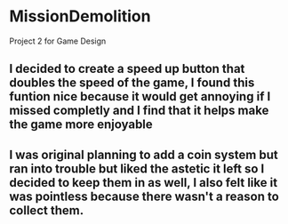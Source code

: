 # MissionDemolition
Project 2 for Game Design
## I decided to create a speed up button that doubles the speed of the game, I found this funtion nice because it would get annoying if I missed completly and I find that it helps make the game more enjoyable
## I was original planning to add a coin system but ran into trouble but liked the astetic it left so I decided to keep them in as well, I also felt like it was pointless because there wasn't a reason to collect them.
